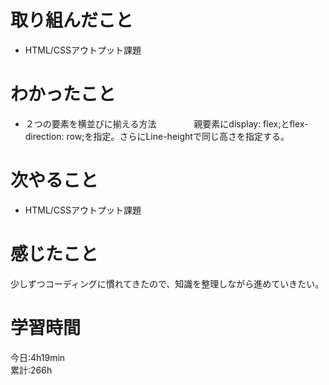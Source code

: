 # 取り組んだこと       
- HTML/CSSアウトプット課題
# わかったこと
- ２つの要素を横並びに揃える方法 
　　　　親要素にdisplay: flex;とflex-direction: row;を指定。さらにLine-heightで同じ高さを指定する。
# 次やること
- HTML/CSSアウトプット課題
# 感じたこと
少しずつコーディングに慣れてきたので、知識を整理しながら進めていきたい。
# 学習時間  
今日:4h19min  
累計:266h
